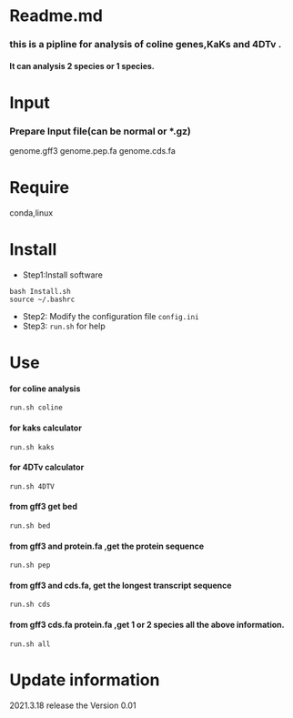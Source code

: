 # Readme.md
### this is a pipline for analysis of coline genes,KaKs and 4DTv .
#### It can analysis 2 species or 1 species.

# Input 
###  Prepare Input file(can be normal or *.gz)
genome.gff3 
genome.pep.fa 
genome.cds.fa

# Require
conda,linux

# Install
- Step1:Install software
```
bash Install.sh
source ~/.bashrc
```
- Step2: Modify the configuration file `config.ini`
- Step3: `run.sh` for help

# Use
#### for coline analysis
`run.sh coline`

#### for kaks calculator
`run.sh kaks`

#### for 4DTv calculator
`run.sh 4DTV`

#### from gff3 get bed 
`run.sh bed`

#### from gff3 and protein.fa ,get the protein sequence
`run.sh pep`

#### from gff3 and cds.fa, get the longest transcript sequence
`run.sh cds`

#### from gff3 cds.fa  protein.fa ,get 1 or 2 species all the above information.
`run.sh all `



# Update information
2021.3.18 release the Version 0.01

